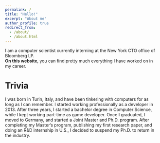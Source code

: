 ```yaml
---
permalink: /
title: "Hello!"
excerpt: "About me"
author_profile: true
redirect_from: 
  - /about/
  - /about.html
---
```


I am a computer scientist currently interning at the New York CTO office of Bloomberg LP. <br>
**On this website**, you can find pretty much everything I have worked on in my career.

# Trivia

I was born in Turin, Italy, and have been tinkering with computers for as long as
I can remember. I started working professionally as a developer in 2013. After three years,
I started a bachelor degree in Computer Science, while I kept working part-time as game developer.
Once I graduated, I moved to Germany, and started a Joint Master and Ph.D. program. 
After completing my Master’s program, publishing my first research paper, and doing an R&D internship in U.S., I decided to suspend my Ph.D. to return in the industry.